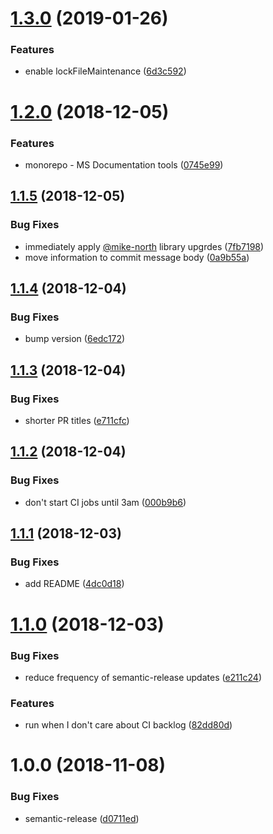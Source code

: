 # [1.3.0](https://github.com/mike-north/js-lib-renovate-config/compare/v1.2.0...v1.3.0) (2019-01-26)


### Features

* enable lockFileMaintenance ([6d3c592](https://github.com/mike-north/js-lib-renovate-config/commit/6d3c592))

# [1.2.0](https://github.com/mike-north/js-lib-renovate-config/compare/v1.1.5...v1.2.0) (2018-12-05)


### Features

* monorepo - MS Documentation tools ([0745e99](https://github.com/mike-north/js-lib-renovate-config/commit/0745e99))

## [1.1.5](https://github.com/mike-north/js-lib-renovate-config/compare/v1.1.4...v1.1.5) (2018-12-05)


### Bug Fixes

* immediately apply [@mike-north](https://github.com/mike-north) library upgrdes ([7fb7198](https://github.com/mike-north/js-lib-renovate-config/commit/7fb7198))
* move information to commit message body ([0a9b55a](https://github.com/mike-north/js-lib-renovate-config/commit/0a9b55a))

## [1.1.4](https://github.com/mike-north/js-lib-renovate-config/compare/v1.1.3...v1.1.4) (2018-12-04)


### Bug Fixes

* bump version ([6edc172](https://github.com/mike-north/js-lib-renovate-config/commit/6edc172))

## [1.1.3](https://github.com/mike-north/js-lib-renovate-config/compare/v1.1.2...v1.1.3) (2018-12-04)


### Bug Fixes

* shorter PR titles ([e711cfc](https://github.com/mike-north/js-lib-renovate-config/commit/e711cfc))

## [1.1.2](https://github.com/mike-north/js-lib-renovate-config/compare/v1.1.1...v1.1.2) (2018-12-04)


### Bug Fixes

* don't start CI jobs until 3am ([000b9b6](https://github.com/mike-north/js-lib-renovate-config/commit/000b9b6))

## [1.1.1](https://github.com/mike-north/js-lib-renovate-config/compare/v1.1.0...v1.1.1) (2018-12-03)


### Bug Fixes

* add README ([4dc0d18](https://github.com/mike-north/js-lib-renovate-config/commit/4dc0d18))

# [1.1.0](https://github.com/mike-north/js-lib-renovate-config/compare/v1.0.0...v1.1.0) (2018-12-03)


### Bug Fixes

* reduce frequency of semantic-release updates ([e211c24](https://github.com/mike-north/js-lib-renovate-config/commit/e211c24))


### Features

* run when I don't care about CI backlog ([82dd80d](https://github.com/mike-north/js-lib-renovate-config/commit/82dd80d))

# 1.0.0 (2018-11-08)


### Bug Fixes

* semantic-release ([d0711ed](https://github.com/mike-north/js-lib-renovate-config/commit/d0711ed))
